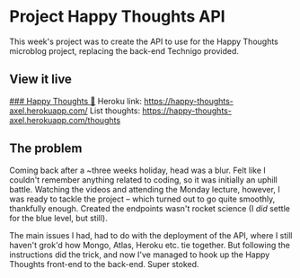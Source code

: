 # Project Happy Thoughts API

This week's project was to create the API to use for the Happy Thoughts microblog project, replacing the back-end Technigo provided. 

## View it live

[### Happy Thoughts 💌](https://happy-little-thoughts.netlify.app/)
Heroku link: https://happy-thoughts-axel.herokuapp.com/
List thoughts: https://happy-thoughts-axel.herokuapp.com/thoughts

## The problem

Coming back after a ~three weeks holiday, head was a blur. Felt like I couldn't remember anything related to coding, so it was initially an uphill battle. Watching the videos and attending the Monday lecture, however, I was ready to tackle the project – which turned out to go quite smoothly, thankfully enough. Created the endpoints wasn't rocket science (I _did_ settle for the blue level, but still). 

The main issues I had, had to do with the deployment of the API, where I still haven't grok'd how Mongo, Atlas, Heroku etc. tie together. But following the instructions did the trick, and now I've managed to hook up the Happy Thoughts front-end to the back-end. Super stoked.

